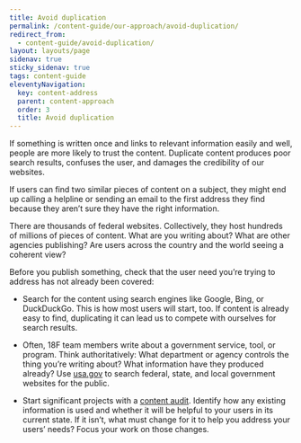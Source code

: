 ```yaml
---
title: Avoid duplication
permalink: /content-guide/our-approach/avoid-duplication/
redirect_from:
  - content-guide/avoid-duplication/
layout: layouts/page
sidenav: true
sticky_sidenav: true
tags: content-guide
eleventyNavigation:
  key: content-address
  parent: content-approach
  order: 3
  title: Avoid duplication
---
```

If something is written once and links to relevant information easily and well, people are more likely to trust the content. Duplicate content produces poor search results, confuses the user, and damages the credibility of our websites.

If users can find two similar pieces of content on a subject, they might end up calling a helpline or sending an email to the first address they find because they aren’t sure they have the right information.

There are thousands of federal websites. Collectively, they host hundreds of millions of pieces of content. What are you writing about? What are other agencies publishing? Are users across the country and the world seeing a coherent view?

Before you publish something, check that the user need you’re trying to address has not already been covered:

- Search for the content using search engines like Google, Bing, or DuckDuckGo. This is how most users will start, too. If content is already easy to find, duplicating it can lead us to compete with ourselves for search results.

- Often, 18F team members write about a government service, tool, or program. Think authoritatively: What department or agency controls the thing you’re writing about? What information have they produced already? Use [usa.gov][] to search federal, state, and local government websites for the public. 

- Start significant projects with a [content audit][]. Identify how any existing information is used and whether it will be helpful to your users in its current state. If it isn’t, what must change for it to help you address your users’ needs? Focus your work on those changes.

[content audit]: https://18f-guides.netlify.app/methods/decide/content-audit/
[usa.gov]: https://www.usa.gov/
